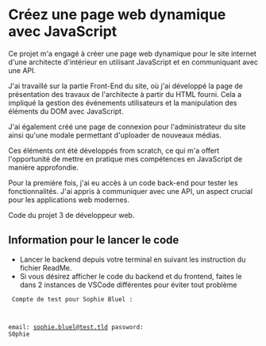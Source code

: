 # Créez une page web dynamique avec JavaScript

Ce projet m'a engagé à créer une page web dynamique pour le site internet d'une architecte d'intérieur en utilisant JavaScript et en communiquant avec une API.

J'ai travaillé sur la partie Front-End du site, où j'ai développé la page de présentation des travaux de l'architecte à partir du HTML fourni. Cela a impliqué la gestion des événements utilisateurs et la manipulation des éléments du DOM avec JavaScript.

J'ai également créé une page de connexion pour l'administrateur du site ainsi qu'une modale permettant d'uploader de nouveaux médias.

Ces éléments ont été développés from scratch, ce qui m'a offert l'opportunité de mettre en pratique mes compétences en JavaScript de manière approfondie.

Pour la première fois, j'ai eu accès à un code back-end pour tester les fonctionnalités. J'ai appris à communiquer avec une API, un aspect crucial pour les applications web modernes.

Code du projet 3 de développeur web.

## Information pour le lancer le code

 - Lancer le backend depuis votre terminal en suivant les instruction du fichier ReadMe.
 - Si vous désirez afficher le code du backend et du frontend, faites le dans 2 instances de VSCode différentes pour éviter tout problème

<code> Compte de test pour Sophie Bluel :

email: sophie.bluel@test.tld
password: S0phie </code>
